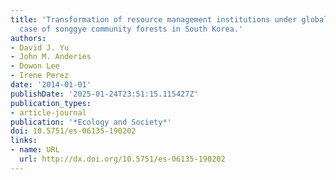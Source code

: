 ```yaml
---
title: 'Transformation of resource management institutions under globalization: the
  case of songgye community forests in South Korea.'
authors:
- David J. Yu
- John M. Anderies
- Dowon Lee
- Irene Perez
date: '2014-01-01'
publishDate: '2025-01-24T23:51:15.115427Z'
publication_types:
- article-journal
publication: '*Ecology and Society*'
doi: 10.5751/es-06135-190202
links:
- name: URL
  url: http://dx.doi.org/10.5751/es-06135-190202
---
```


